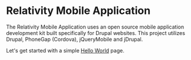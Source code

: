 # Relativity Mobile Application

The Relativity Mobile Application uses an open source mobile application development kit built specifically for
Drupal websites. This project utilizes Drupal, PhoneGap (Cordova), jQueryMobile
and jDrupal.

Let's get started with a simple [Hello World](documentation/hello_world) page.